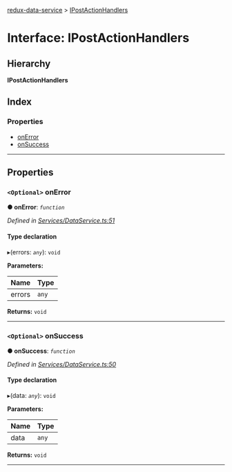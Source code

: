 [redux-data-service](../README.md) > [IPostActionHandlers](../interfaces/ipostactionhandlers.md)

# Interface: IPostActionHandlers

## Hierarchy

**IPostActionHandlers**

## Index

### Properties

* [onError](ipostactionhandlers.md#onerror)
* [onSuccess](ipostactionhandlers.md#onsuccess)

---

## Properties

<a id="onerror"></a>

### `<Optional>` onError

**● onError**: *`function`*

*Defined in [Services/DataService.ts:51](https://github.com/Rediker-Software/redux-data-service/blob/a126781/src/Services/DataService.ts#L51)*

#### Type declaration
▸(errors: *`any`*): `void`

**Parameters:**

| Name | Type |
| ------ | ------ |
| errors | `any` |

**Returns:** `void`

___
<a id="onsuccess"></a>

### `<Optional>` onSuccess

**● onSuccess**: *`function`*

*Defined in [Services/DataService.ts:50](https://github.com/Rediker-Software/redux-data-service/blob/a126781/src/Services/DataService.ts#L50)*

#### Type declaration
▸(data: *`any`*): `void`

**Parameters:**

| Name | Type |
| ------ | ------ |
| data | `any` |

**Returns:** `void`

___

